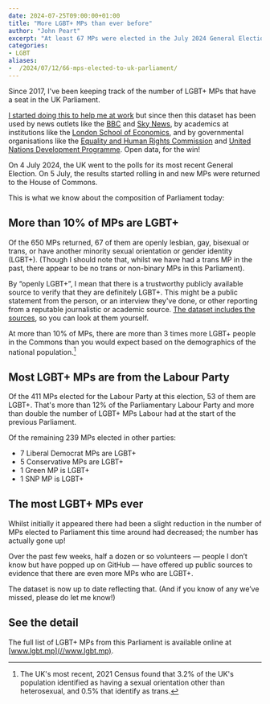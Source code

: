 ```yaml
---
date: 2024-07-25T09:00:00+01:00
title: "More LGBT+ MPs than ever before"
author: "John Peart"
excerpt: "At least 67 MPs were elected in the July 2024 General Election, based on publicly available data."
categories:
- LGBT
aliases:
-  /2024/07/12/66-mps-elected-to-uk-parliament/
---
```


Since 2017, I've been keeping track of the number of LGBT+ MPs that have a seat in the UK Parliament. 

[I started doing this to help me at work](/2020/02/24/making-a-dataset-of-lgbt-mps/) but since then this dataset has been used by news outlets like the [BBC](https://www.bbc.co.uk/news/election-2017-40232272) and [Sky News](https://news.sky.com/story/general-election-2019-heralds-the-most-diverse-parliament-for-gender-and-ethnicity-11885529), by academics at institutions like the [London School of Economics](https://blogs.lse.ac.uk/politicsandpolicy/lgb-representation/), and by governmental organisations like the [Equality and Human Rights Commission](https://www.equalityhumanrights.com/en/publication-download/diversity-candidates-and-elected-officials-great-britain) and [United Nations Development Programme](https://www.undp.org/publications/building-inclusive-democracies-guide-strengthening-participation-lgbti-persons-political-and-electoral-processes). Open data, for the win!

On 4 July 2024, the UK went to the polls for its most recent General Election. On 5 July, the results started rolling in and new MPs were returned to the House of Commons. 

This is what we know about the composition of Parliament today:

## More than 10% of MPs are LGBT+

Of the 650 MPs returned, 67 of them are openly lesbian, gay, bisexual or trans, or have another minority sexual orientation or gender identity (LGBT+). (Though I should note that, whilst we have had a trans MP in the past, there appear to be no trans or non-binary MPs in this Parliament).

By “openly LGBT+”, I mean that there is a trustworthy publicly available source to verify that they are definitely LGBT+. This might be a public statement from the person, or an interview they've done, or other reporting from a reputable journalistic or academic source. [The dataset includes the sources](//www.lgbt.mp), so you can look at them yourself.

At more than 10% of MPs, there are more than 3 times more LGBT+ people in the Commons than you would expect based on the demographics of the national population.[^census]

[^census]: The UK's most recent, 2021 Census found that 3.2% of the UK's population identified as having a sexual orientation other than heterosexual, and 0.5% that identify as trans.

## Most LGBT+ MPs are from the Labour Party

Of the 411 MPs elected for the Labour Party at this election, 53 of them are LGBT+. That's more than 12% of the Parliamentary Labour Party and more than double the number of LGBT+ MPs Labour had at the start of the previous Parliament.

Of the remaining 239 MPs elected in other parties:

- 7 Liberal Democrat MPs are LGBT+
- 5 Conservative MPs are LGBT+
- 1 Green MP is LGBT+
- 1 SNP MP is LGBT+

## The most LGBT+ MPs ever

Whilst initially it appeared there had been a slight reduction in the number of MPs elected to Parliament this time around had decreased; the number has actually gone up!

Over the past few weeks, half a dozen or so volunteers — people I don’t know but have popped up on GitHub — have offered up public sources to evidence that there are even more MPs who are LGBT+.

The dataset is now up to date reflecting that. (And if you know of any we’ve missed, please do let me know!)

## See the detail

The full list of LGBT+ MPs from this Parliament is available online at [www.lgbt.mp](//www.lgbt.mp).